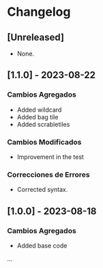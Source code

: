 # Changelog

## [Unreleased]
- None.

## [1.1.0] - 2023-08-22
### Cambios Agregados

- Added wildcard
- Added bag tile
- Added scrabletiles

### Cambios Modificados
- Improvement in the test

### Correcciones de Errores
- Corrected syntax.

## [1.0.0] - 2023-08-18
### Cambios Agregados
- Added base code

...